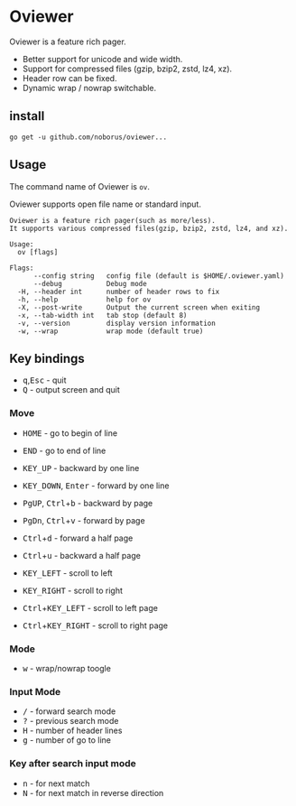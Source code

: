 # Oviewer

Oviewer is a feature rich pager.

* Better support for unicode and wide width.
* Support for compressed files (gzip, bzip2, zstd, lz4, xz).
* Header row can be fixed.
* Dynamic wrap / nowrap switchable.

## install

```console
go get -u github.com/noborus/oviewer...
```

## Usage

The command name of Oviewer is `ov`.

Oviewer supports open file name or standard input.

```console
Oviewer is a feature rich pager(such as more/less).
It supports various compressed files(gzip, bzip2, zstd, lz4, and xz).

Usage:
  ov [flags]

Flags:
      --config string   config file (default is $HOME/.oviewer.yaml)
      --debug           Debug mode
  -H, --header int      number of header rows to fix
  -h, --help            help for ov
  -X, --post-write      Output the current screen when exiting
  -x, --tab-width int   tab stop (default 8)
  -v, --version         display version information
  -w, --wrap            wrap mode (default true)
```

## Key bindings

* <kbd>q</kbd>,<kbd>Esc</kbd> - quit
* <kbd>Q</kbd> - output screen and quit

### Move

* <kbd>HOME</kbd> - go to begin of line
* <kbd>END</kbd> - go to end of line
* <kbd>KEY_UP</kbd> - backward by one line
* <kbd>KEY_DOWN</kbd>, <kbd>Enter</kbd> - forward by one line
* <kbd>PgUP</kbd>, <kbd>Ctrl</kbd>+<kbd>b</kbd> - backward by page
* <kbd>PgDn</kbd>, <kbd>Ctrl</kbd>+<kbd>v</kbd> - forward by page
* <kbd>Ctrl</kbd>+<kbd>d</kbd> - forward a half page
* <kbd>Ctrl</kbd>+<kbd>u</kbd> - backward a half page

* <kbd>KEY_LEFT</kbd> - scroll to left
* <kbd>KEY_RIGHT</kbd> - scroll to right

* <kbd>Ctrl</kbd>+<kbd>KEY_LEFT</kbd> - scroll to left page
* <kbd>Ctrl</kbd>+<kbd>KEY_RIGHT</kbd> - scroll to right page

### Mode

* <kbd>w</kbd> - wrap/nowrap toogle

### Input Mode

* <kbd>/</kbd> - forward search mode
* <kbd>?</kbd> - previous search mode
* <kbd>H</kbd> - number of header lines
* <kbd>g</kbd> - number of go to line

### Key after search input mode

* <kbd>n</kbd> - for next match
* <kbd>N</kbd> - for next match in reverse direction
